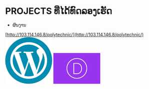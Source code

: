 # PROJECTS ທີ່ໄດ້ທົດລອງເຮັດ 
+ ຜົນງານ

[http://103.114.146.8/polytechnic/](http://103.114.146.8/polytechnic/)
<img src='img/Word Press.png' width='150'>
<img src='/img/Divi.jpg' width='150'>